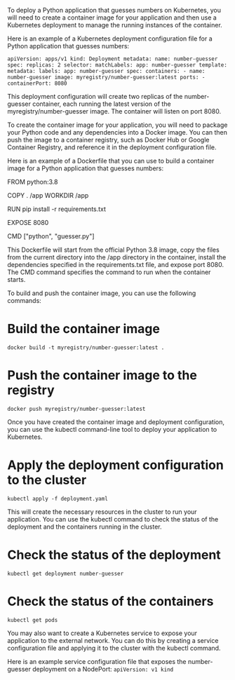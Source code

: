 To deploy a Python application that guesses numbers on Kubernetes, you will need to create a container image for your application and then use a Kubernetes deployment to manage the running instances of the container.

Here is an example of a Kubernetes deployment configuration file for a Python application that guesses numbers:

``
apiVersion: apps/v1
kind: Deployment
metadata:
  name: number-guesser
spec:
  replicas: 2
  selector:
    matchLabels:
      app: number-guesser
  template:
    metadata:
      labels:
        app: number-guesser
    spec:
      containers:
      - name: number-guesser
        image: myregistry/number-guesser:latest
        ports:
        - containerPort: 8080
        ``

This deployment configuration will create two replicas of the number-guesser container, each running the latest version of the myregistry/number-guesser image. The container will listen on port 8080.

To create the container image for your application, you will need to package your Python code and any dependencies into a Docker image. You can then push the image to a container registry, such as Docker Hub or Google Container Registry, and reference it in the deployment configuration file.

Here is an example of a Dockerfile that you can use to build a container image for a Python application that guesses numbers:

FROM python:3.8

COPY . /app
WORKDIR /app

RUN pip install -r requirements.txt

EXPOSE 8080

CMD ["python", "guesser.py"]


This Dockerfile will start from the official Python 3.8 image, copy the files from the current directory into the /app directory in the container, install the dependencies specified in the requirements.txt file, and expose port 8080. The CMD command specifies the command to run when the container starts.

To build and push the container image, you can use the following commands:

# Build the container image
``docker build -t myregistry/number-guesser:latest .``

# Push the container image to the registry
``docker push myregistry/number-guesser:latest``

Once you have created the container image and deployment configuration, you can use the kubectl command-line tool to deploy your application to Kubernetes.

# Apply the deployment configuration to the cluster
``kubectl apply -f deployment.yaml``

This will create the necessary resources in the cluster to run your application. You can use the kubectl command to check the status of the deployment and the containers running in the cluster.

# Check the status of the deployment
``kubectl get deployment number-guesser``

# Check the status of the containers
``kubectl get pods``

You may also want to create a Kubernetes service to expose your application to the external network. You can do this by creating a service configuration file and applying it to the cluster with the kubectl command.

Here is an example service configuration file that exposes the number-guesser deployment on a NodePort:
``
apiVersion: v1
kind
``
